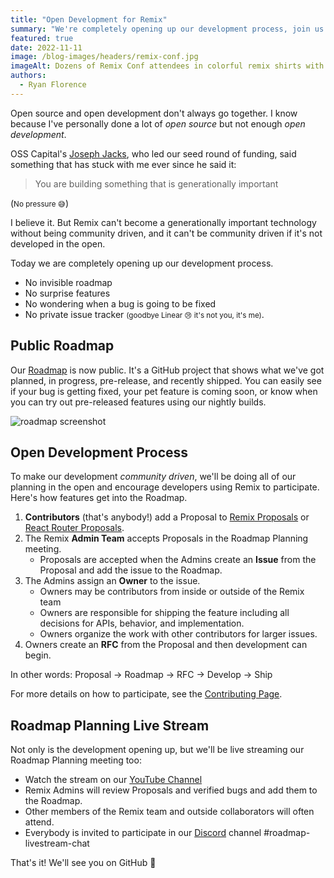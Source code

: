 ```yaml
---
title: "Open Development for Remix"
summary: "We're completely opening up our development process, join us!"
featured: true
date: 2022-11-11
image: /blog-images/headers/remix-conf.jpg
imageAlt: Dozens of Remix Conf attendees in colorful remix shirts with their hands up in the air
authors:
  - Ryan Florence
---
```


Open source and open development don't always go together. I know because I've personally done a lot of _open source_ but not enough _open development_.

OSS Capital's [Joseph Jacks](https://twitter.com/JosephJacks_), who led our seed round of funding, said something that has stuck with me ever since he said it:

> You are building something that is generationally important

(<small>No pressure 😅</small>)

I believe it. But Remix can't become a generationally important technology without being community driven, and it can't be community driven if it's not developed in the open.

Today we are completely opening up our development process.

- No invisible roadmap
- No surprise features
- No wondering when a bug is going to be fixed
- No private issue tracker <small>(goodbye Linear 😢 it's not you, it's me)</small>.

## Public Roadmap

Our [Roadmap](https://github.com/orgs/remix-run/projects/5/views/1) is now public. It's a GitHub project that shows what we've got planned, in progress, pre-release, and recently shipped. You can easily see if your bug is getting fixed, your pet feature is coming soon, or know when you can try out pre-released features using our nightly builds.

![roadmap screenshot](/blog-images/posts/open-development/roadmap.jpg)

## Open Development Process

To make our development _community driven_, we'll be doing all of our planning in the open and encourage developers using Remix to participate. Here's how features get into the Roadmap.

1. **Contributors** (that's anybody!) add a Proposal to [Remix Proposals](https://github.com/remix-run/remix/discussions/categories/proposals) or [React Router Proposals](https://github.com/remix-run/react-router/discussions/categories/proposals).
2. The Remix **Admin Team** accepts Proposals in the Roadmap Planning meeting.
   - Proposals are accepted when the Admins create an **Issue** from the Proposal and add the issue to the Roadmap.
3. The Admins assign an **Owner** to the issue.
   - Owners may be contributors from inside or outside of the Remix team
   - Owners are responsible for shipping the feature including all decisions for APIs, behavior, and implementation.
   - Owners organize the work with other contributors for larger issues.
4. Owners create an **RFC** from the Proposal and then development can begin.

In other words: Proposal → Roadmap → RFC → Develop → Ship

For more details on how to participate, see the [Contributing Page](https://github.com/remix-run/remix/blob/main/docs/pages/contributing.md).

## Roadmap Planning Live Stream

Not only is the development opening up, but we'll be live streaming our Roadmap Planning meeting too:

- Watch the stream on our [YouTube Channel](https://www.youtube.com/c/Remix-Run/streams)
- Remix Admins will review Proposals and verified bugs and add them to the Roadmap.
- Other members of the Remix team and outside collaborators will often attend.
- Everybody is invited to participate in our [Discord](https://rmx.as/discord) channel
  #roadmap-livestream-chat

That's it! We'll see you on GitHub 🤗
